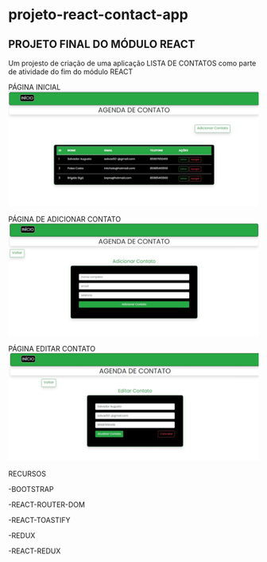 # projeto-react-contact-app

## PROJETO FINAL DO MÓDULO REACT
Um projesto de criação de uma aplicação LISTA DE CONTATOS como parte de atividade do fim do módulo REACT 

PÁGINA INICIAL
![Tela Inicial](src/img/home.jpg)

PÁGINA DE ADICIONAR CONTATO
![Adicionar](src/img/addcontact.jpg)


PÁGINA EDITAR CONTATO 
![Editar contato](src/img/editcontact.jpg)


RECURSOS

-BOOTSTRAP

-REACT-ROUTER-DOM

-REACT-TOASTIFY

-REDUX

-REACT-REDUX
